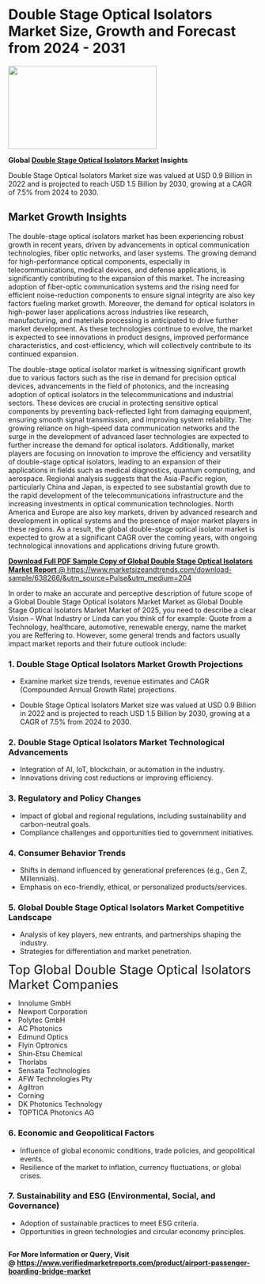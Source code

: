 <H1>Double Stage Optical Isolators Market Size, Growth and Forecast from 2024 - 2031</H1><img class="aligncenter size-medium wp-image-584254" src="https://thirdeyenews.in/wp-content/uploads/2024/09/Global-Market-Research-300x168.jpeg" alt="" width="300" height="168" /><p><strong>Global&nbsp;<a href="https://www.marketsizeandtrends.com/download-sample/638266/&amp;utm_source=Pulse&amp;utm_medium=204">Double Stage Optical Isolators Market</a> Insights</strong></p><p>Double Stage Optical Isolators Market size was valued at USD 0.9 Billion in 2022 and is projected to reach USD 1.5 Billion by 2030, growing at a CAGR of 7.5% from 2024 to 2030.</p><p><h2>Market Growth Insights</h2> <p>The double-stage optical isolators market has been experiencing robust growth in recent years, driven by advancements in optical communication technologies, fiber optic networks, and laser systems. The growing demand for high-performance optical components, especially in telecommunications, medical devices, and defense applications, is significantly contributing to the expansion of this market. The increasing adoption of fiber-optic communication systems and the rising need for efficient noise-reduction components to ensure signal integrity are also key factors fueling market growth. Moreover, the demand for optical isolators in high-power laser applications across industries like research, manufacturing, and materials processing is anticipated to drive further market development. As these technologies continue to evolve, the market is expected to see innovations in product designs, improved performance characteristics, and cost-efficiency, which will collectively contribute to its continued expansion.</p> <p><a href="#"></a></p> <p>The double-stage optical isolator market is witnessing significant growth due to various factors such as the rise in demand for precision optical devices, advancements in the field of photonics, and the increasing adoption of optical isolators in the telecommunications and industrial sectors. These devices are crucial in protecting sensitive optical components by preventing back-reflected light from damaging equipment, ensuring smooth signal transmission, and improving system reliability. The growing reliance on high-speed data communication networks and the surge in the development of advanced laser technologies are expected to further increase the demand for optical isolators. Additionally, market players are focusing on innovation to improve the efficiency and versatility of double-stage optical isolators, leading to an expansion of their applications in fields such as medical diagnostics, quantum computing, and aerospace. Regional analysis suggests that the Asia-Pacific region, particularly China and Japan, is expected to see substantial growth due to the rapid development of the telecommunications infrastructure and the increasing investments in optical communication technologies. North America and Europe are also key markets, driven by advanced research and development in optical systems and the presence of major market players in these regions. As a result, the global double-stage optical isolator market is expected to grow at a significant CAGR over the coming years, with ongoing technological innovations and applications driving future growth.</p> <p><a href="#"></p><p><span class=""><strong>Download Full PDF Sample Copy of Global Double Stage Optical Isolators Market Report</strong> @ <a href="https://www.marketsizeandtrends.com/download-sample/638266/&amp;utm_source=Pulse&amp;utm_medium=204" target="_blank">https://www.marketsizeandtrends.com/download-sample/638266/&amp;utm_source=Pulse&amp;utm_medium=204</a></span></p><p>In order to make an accurate and perceptive description of future scope of a Global&nbsp;Double Stage Optical Isolators Market Market as Global&nbsp;Double Stage Optical Isolators Market Market of 2025, you need to describe a clear Vision &ndash; What Industry or Linda can you think of for example: Quote from a Technology, healthcare, automotive, renewable energy, name the market you are Reffering to. However, some general trends and factors usually impact market reports and their future outlook include:</p><h3>1.&nbsp;<strong>Double Stage Optical Isolators Market Growth Projections</strong></h3><ul><li>Examine market size trends, revenue estimates and CAGR (Compounded Annual Growth Rate) projections.</li><li><p>Double Stage Optical Isolators Market size was valued at USD 0.9 Billion in 2022 and is projected to reach USD 1.5 Billion by 2030, growing at a CAGR of 7.5% from 2024 to 2030.</p></li></ul><h3>2.&nbsp;<strong>Double Stage Optical Isolators Market Technological Advancements</strong></h3><ul><li>Integration of AI, IoT, blockchain, or automation in the industry.</li><li>Innovations driving cost reductions or improving efficiency.</li></ul><h3>3.&nbsp;<strong>Regulatory and Policy Changes</strong></h3><ul><li>Impact of global and regional regulations, including sustainability and carbon-neutral goals.</li><li>Compliance challenges and opportunities tied to government initiatives.</li></ul><h3>4.&nbsp;<strong>Consumer Behavior Trends</strong></h3><ul><li>Shifts in demand influenced by generational preferences (e.g., Gen Z, Millennials).</li><li>Emphasis on eco-friendly, ethical, or personalized products/services.</li></ul><h3>5.&nbsp;<strong>Global Double Stage Optical Isolators Market Competitive Landscape</strong></h3><ul><li>Analysis of key players, new entrants, and partnerships shaping the industry.</li><li>Strategies for differentiation and market penetration.</li></ul><p data-pm-slice="1 1 []"><span style="color: inherit; font-family: inherit; font-size: 25px;">Top Global Double Stage Optical Isolators Market Companies</span></p><div class="" data-test-id=""><p><li>Innolume GmbH</li><li> Newport Corporation</li><li> Polytec GmbH</li><li> AC Photonics</li><li> Edmund Optics</li><li> Flyin Optronics</li><li> Shin-Etsu Chemical</li><li> Thorlabs</li><li> Sensata Technologies</li><li> AFW Technologies Pty</li><li> Agiltron</li><li> Corning</li><li> DK Photonics Technology</li><li> TOPTICA Photonics AG</li></p></div><h3>6.&nbsp;<strong>Economic and Geopolitical Factors</strong></h3><ul><li>Influence of global economic conditions, trade policies, and geopolitical events.</li><li>Resilience of the market to inflation, currency fluctuations, or global crises.</li></ul><h3>7.&nbsp;<strong>Sustainability and ESG (Environmental, Social, and Governance)</strong></h3><ul><li>Adoption of sustainable practices to meet ESG criteria.</li><li>Opportunities in green technologies and circular economy principles.</li></ul><h2><strong style="font-size: 14px;">For More Information or Query, Visit @&nbsp;</strong><a style="background-color: #ffffff; font-size: 14px;" href="https://www.marketsizeandtrends.com/report/double-stage-optical-isolators-market/" target="_blank">https://www.verifiedmarketreports.com/product/airport-passenger-boarding-bridge-market</a></h2>

